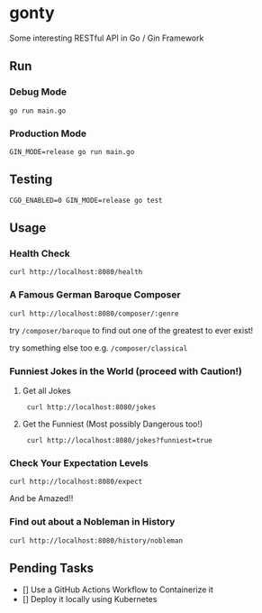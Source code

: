 # gonty
Some interesting RESTful API in Go / Gin Framework

## Run

### Debug Mode

    go run main.go

### Production Mode

    GIN_MODE=release go run main.go


## Testing

    CGO_ENABLED=0 GIN_MODE=release go test


## Usage

### Health Check

    curl http://localhost:8080/health

### A Famous German Baroque Composer

    curl http://localhost:8080/composer/:genre

try `/composer/baroque` to find out one of the greatest to ever exist!

try something else too e.g. `/composer/classical`

### Funniest Jokes in the World (proceed with Caution!)

1. Get all Jokes

        curl http://localhost:8080/jokes

2. Get the Funniest (Most possibly Dangerous too!)

        curl http://localhost:8080/jokes?funniest=true

### Check Your Expectation Levels

    curl http://localhost:8080/expect

And be Amazed!!

### Find out about a Nobleman in History

    curl http://localhost:8080/history/nobleman

## Pending Tasks

- [] Use a GitHub Actions Workflow to Containerize it
- [] Deploy it locally using Kubernetes